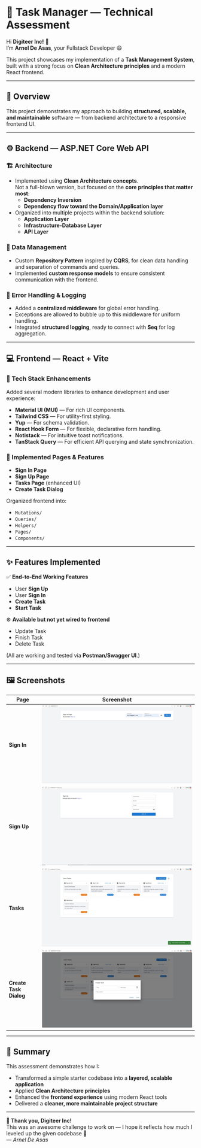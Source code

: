 # 🧠 Task Manager — Technical Assessment

Hi **Digiteer Inc!** 👋  
I’m **Arnel De Asas**, your Fullstack Developer 😄

This project showcases my implementation of a **Task Management System**, built with a strong focus on **Clean Architecture principles** and a modern React frontend.

---

## 🧩 Overview

This project demonstrates my approach to building **structured, scalable, and maintainable** software — from backend architecture to a responsive frontend UI.

---

## ⚙️ Backend — ASP.NET Core Web API

### 🏗 Architecture
- Implemented using **Clean Architecture concepts**.  
  Not a full-blown version, but focused on the **core principles that matter most**:
  - **Dependency Inversion**
  - **Dependency flow toward the Domain/Application layer**
- Organized into multiple projects within the backend solution:
  - **Application Layer**
  - **Infrastructure-Database Layer**
  - **API Layer**

### 🧮 Data Management
- Custom **Repository Pattern** inspired by **CQRS**, for clean data handling and separation of commands and queries.
- Implemented **custom response models** to ensure consistent communication with the frontend.

### 🚨 Error Handling & Logging
- Added a **centralized middleware** for global error handling.
- Exceptions are allowed to bubble up to this middleware for uniform handling.
- Integrated **structured logging**, ready to connect with **Seq** for log aggregation.

---

## 💻 Frontend — React + Vite

### 🧱 Tech Stack Enhancements
Added several modern libraries to enhance development and user experience:
- **Material UI (MUI)** — For rich UI components.
- **Tailwind CSS** — For utility-first styling.
- **Yup** — For schema validation.
- **React Hook Form** — For flexible, declarative form handling.
- **Notistack** — For intuitive toast notifications.
- **TanStack Query** — For efficient API querying and state synchronization.

### 📄 Implemented Pages & Features
- **Sign In Page**
- **Sign Up Page**
- **Tasks Page** (enhanced UI)
- **Create Task Dialog**

Organized frontend into:
- `Mutations/`  
- `Queries/`  
- `Helpers/`  
- `Pages/`  
- `Components/`

---

## ✨ Features Implemented
✅ **End-to-End Working Features**
- User **Sign Up**
- User **Sign In**
- **Create Task**
- **Start Task**

⚙️ **Available but not yet wired to frontend**
- Update Task  
- Finish Task  
- Delete Task  

(All are working and tested via **Postman/Swagger UI**.)

---

## 🖼️ Screenshots

| Page | Screenshot |
|------|-------------|
| **Sign In** | ![Sign In](./images/signin.jpg) |
| **Sign Up** | ![Sign Up](./images/signup.jpg) |
| **Tasks** | ![Tasks](./images/tasks.jpg) |
| **Create Task Dialog** | ![Create Task](./images/createtask.jpg) |

---

## 🧩 Summary

This assessment demonstrates how I:
- Transformed a simple starter codebase into a **layered, scalable application**
- Applied **Clean Architecture principles**
- Enhanced the **frontend experience** using modern React tools
- Delivered a **cleaner, more maintainable project structure**

---

**🚀 Thank you, Digiteer Inc!**  
This was an awesome challenge to work on — I hope it reflects how much I leveled up the given codebase 🙌  
— *Arnel De Asas*